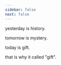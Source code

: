 ```yaml
---
sidebar: false
next: false
---
```

<BlogInfo/>






yesterday is history.

tomorrow is mystery.

today is gift.

that is why it called "gift".








<ActionBox />
        
<style>#top-box {margin-top:0.5rem!important;}</style>